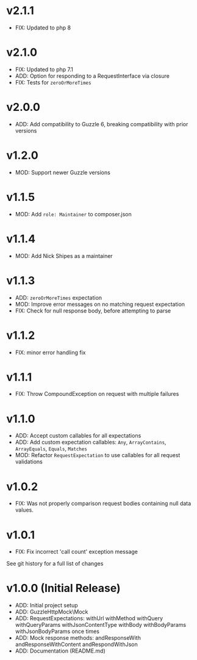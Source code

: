 # v2.1.1

* FIX: Updated to php 8

# v2.1.0

* FIX: Updated to php 7.1
* ADD: Option for responding to a RequestInterface via closure
* FIX: Tests for `zeroOrMoreTimes`

# v2.0.0

* ADD: Add compatibility to Guzzle 6, breaking compatibility with prior versions
 
# v1.2.0

* MOD: Support newer Guzzle versions

# v1.1.5

* MOD: Add `role: Maintainer` to composer.json 

# v1.1.4

* MOD: Add Nick Shipes as a maintainer

# v1.1.3

* ADD: `zeroOrMoreTimes` expectation
* MOD: Improve error messages on no matching request expectation
* FIX: Check for null response body, before attempting to parse

# v1.1.2

* FIX: minor error handling fix

# v1.1.1

* FIX: Throw CompoundException on request with multiple failures

# v1.1.0

* ADD: Accept custom callables for all expectations
* ADD: Add custom expectation callables: `Any`, `ArrayContains`, `ArrayEquals`, `Equals`, `Matches`
* MOD: Refactor `RequestExpectation` to use callables for all request validations

# v1.0.2

* FIX: Was not properly comparison request bodies containing null data values.

# v1.0.1

* FIX: Fix incorrect 'call count' exception message

See git history for a full list of changes

# v1.0.0 (Initial Release)

* ADD: Initial project setup
* ADD: GuzzleHttpMock\Mock
* ADD: RequestExpectations:
    withUrl
    withMethod
    withQuery
    withQueryParams
    withJsonContentType
    withBody
    withBodyParams
    withJsonBodyParams
    once
    times
* ADD: Mock response methods:
    andResponseWith
    andResponseWithContent
    andRespondWithJson
* ADD: Documentation (README.md)
